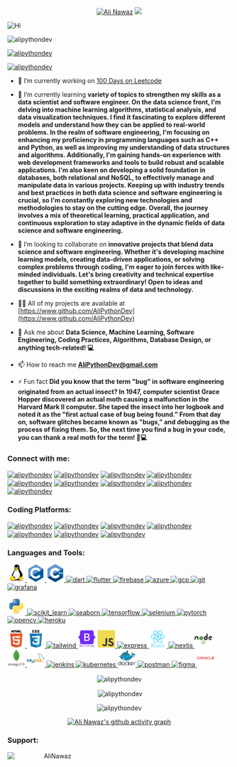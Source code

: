 <p align="center">
   <a href="https://github.com/AliPythonDev">
   <img src="https://readme-typing-svg.demolab.com/?font=Fira+Code&size=35&duration=1&pause=10000000&color=0303C5&center=true&repeat=false&width=435&lines=Ali+Nawaz" alt="Ali Nawaz" /></a>
   <a href="https://github.com/DenverCoder1/readme-typing-svg">
   <img src="https://readme-typing-svg.demolab.com?font=Fira+Code&pause=1000&width=435&lines=I'm+a+Data+Scientist; Machine+Mindset+Maven; Knowledge+Alchemist; Algorithm+Artisan; Data+Maestro; Statistical+Maestro; Tech+Evangelist&font=Fira%20Code&center=true&width=600&height=45&color=0F8D0F&vCenter=true&pause=1000&size=22" />
   </a>
</p>
    <img src="https://emojis.slackmojis.com/emojis/images/1588866973/8934/hellokittydance.gif?1588866973" alt="Hi" width="100"/>

<p align="left"> <img src="https://komarev.com/ghpvc/?username=alipythondev&label=Profile%20views&color=0e75b6&style=flat" alt="alipythondev" /> </p>

<p align="left"> <a href="https://github.com/ryo-ma/github-profile-trophy"><img src="https://github-profile-trophy.vercel.app/?username=alipythondev" alt="alipythondev" /></a> </p>

<p align="left"> <a href="https://twitter.com/alipythondev" target="blank"><img src="https://img.shields.io/twitter/follow/alipythondev?logo=twitter&style=for-the-badge" alt="alipythondev" /></a> </p>

- 🔭 I’m currently working on [100 Days on Leetcode](https://github.com/AliPythonDev/100DaysofLeetcode)

- 🌱 I’m currently learning **variety of topics to strengthen my skills as a data scientist and software engineer. On the data science front, I'm delving into machine learning algorithms, statistical analysis, and data visualization techniques. I find it fascinating to explore different models and understand how they can be applied to real-world problems. In the realm of software engineering, I'm focusing on enhancing my proficiency in programming languages such as C++ and Python, as well as improving my understanding of data structures and algorithms. Additionally, I'm gaining hands-on experience with web development frameworks and tools to build robust and scalable applications. I'm also keen on developing a solid foundation in databases, both relational and NoSQL, to effectively manage and manipulate data in various projects. Keeping up with industry trends and best practices in both data science and software engineering is crucial, so I'm constantly exploring new technologies and methodologies to stay on the cutting edge. Overall, the journey involves a mix of theoretical learning, practical application, and continuous exploration to stay adaptive in the dynamic fields of data science and software engineering.**

- 👯 I’m looking to collaborate on **innovative projects that blend data science and software engineering. Whether it's developing machine learning models, creating data-driven applications, or solving complex problems through coding, I'm eager to join forces with like-minded individuals. Let's bring creativity and technical expertise together to build something extraordinary! Open to ideas and discussions in the exciting realms of data and technology.**

- 👨‍💻 All of my projects are available at [https://www.github.com/AliPythonDev](https://www.github.com/AliPythonDev)

- 💬 Ask me about **Data Science, Machine Learning, Software Engineering, Coding Practices, Algorithms, Database Design, or anything tech-related! 💻**

- 📫 How to reach me **AliPythonDev@gmail.com**

- ⚡ Fun fact **Did you know that the term "bug" in software engineering originated from an actual insect? In 1947, computer scientist Grace Hopper discovered an actual moth causing a malfunction in the Harvard Mark II computer. She taped the insect into her logbook and noted it as the "first actual case of bug being found." From that day on, software glitches became known as "bugs," and debugging as the process of fixing them. So, the next time you find a bug in your code, you can thank a real moth for the term! 🐞💻**

<h3 align="left">Connect with me:</h3>
<p align="left">
  <a href="https://linkedin.com/in/alipythondev" target="blank"><img align="center" src="https://raw.githubusercontent.com/rahuldkjain/github-profile-readme-generator/master/src/images/icons/Social/linked-in-alt.svg" alt="alipythondev" height="30" width="40" /></a>
  <a href="https://kaggle.com/alipythondev" target="blank"><img align="center" src="https://raw.githubusercontent.com/rahuldkjain/github-profile-readme-generator/master/src/images/icons/Social/kaggle.svg" alt="alipythondev" height="30" width="40" /></a>
  <a href="https://codepen.io/alipythondev" target="blank"><img align="center" src="https://raw.githubusercontent.com/rahuldkjain/github-profile-readme-generator/master/src/images/icons/Social/codepen.svg" alt="alipythondev" height="30" width="40" /></a>
  <a href="https://www.behance.net/alipythondev" target="blank"><img align="center" src="https://raw.githubusercontent.com/rahuldkjain/github-profile-readme-generator/master/src/images/icons/Social/behance.svg" alt="alipythondev" height="30" width="40" /></a>
  <a href="https://dribbble.com/alipythondev" target="blank"><img align="center" src="https://raw.githubusercontent.com/rahuldkjain/github-profile-readme-generator/master/src/images/icons/Social/dribbble.svg" alt="alipythondev" height="30" width="40" /></a>
  <a href="https://twitter.com/alipythondev" target="blank"><img align="center" src="https://raw.githubusercontent.com/rahuldkjain/github-profile-readme-generator/master/src/images/icons/Social/twitter.svg" alt="alipythondev" height="30" width="40" /></a>
  <a href="https://facebook.com/alipythondev" target="blank"><img align="center" src="https://raw.githubusercontent.com/rahuldkjain/github-profile-readme-generator/master/src/images/icons/Social/facebook.svg" alt="alipythondev" height="30" width="40" /></a>
  <a href="https://instagram.com/alipythondev" target="blank"><img align="center" src="https://raw.githubusercontent.com/rahuldkjain/github-profile-readme-generator/master/src/images/icons/Social/instagram.svg" alt="alipythondev" height="30" width="40" /></a>
  <a href="https://www.youtube.com/c/alipythondev" target="blank"><img align="center" src="https://raw.githubusercontent.com/rahuldkjain/github-profile-readme-generator/master/src/images/icons/Social/youtube.svg" alt="alipythondev" height="30" width="40" /></a>
</p>

<h3 align="left">Coding Platforms:</h3>
<p align="left">
<a href="https://www.codechef.com/users/alipythondev" target="blank"><img align="center" src="https://cdn.jsdelivr.net/npm/simple-icons@3.1.0/icons/codechef.svg" alt="alipythondev" height="30" width="40" /></a>
<a href="https://www.hackerrank.com/alipythondev" target="blank"><img align="center" src="https://raw.githubusercontent.com/rahuldkjain/github-profile-readme-generator/master/src/images/icons/Social/hackerrank.svg" alt="alipythondev" height="30" width="40" /></a>
<a href="https://codeforces.com/profile/alipythondev" target="blank"><img align="center" src="https://raw.githubusercontent.com/rahuldkjain/github-profile-readme-generator/master/src/images/icons/Social/codeforces.svg" alt="alipythondev" height="30" width="40" /></a>
<a href="https://www.leetcode.com/alipythondev" target="blank"><img align="center" src="https://raw.githubusercontent.com/rahuldkjain/github-profile-readme-generator/master/src/images/icons/Social/leet-code.svg" alt="alipythondev" height="30" width="40" /></a>
<a href="https://www.hackerearth.com/alipythondev" target="blank"><img align="center" src="https://raw.githubusercontent.com/rahuldkjain/github-profile-readme-generator/master/src/images/icons/Social/hackerearth.svg" alt="alipythondev" height="30" width="40" /></a>
<a href="https://auth.geeksforgeeks.org/user/alipythondev" target="blank"><img align="center" src="https://raw.githubusercontent.com/rahuldkjain/github-profile-readme-generator/master/src/images/icons/Social/geeks-for-geeks.svg" alt="alipythondev" height="30" width="40" /></a>
<a href="https://www.topcoder.com/members/alipythondev" target="blank"><img align="center" src="https://raw.githubusercontent.com/rahuldkjain/github-profile-readme-generator/master/src/images/icons/Social/topcoder.svg" alt="alipythondev" height="30" width="40" /></a>
</p>

<h3 align="left">Languages and Tools:</h3>
<p align="left">
  <a href="https://www.linux.org/" target="_blank" rel="noreferrer"> <img src="https://raw.githubusercontent.com/devicons/devicon/master/icons/linux/linux-original.svg" alt="linux" width="40" height="40"/> </a> 
  <a href="https://www.cprogramming.com/" target="_blank" rel="noreferrer"> <img src="https://raw.githubusercontent.com/devicons/devicon/master/icons/c/c-original.svg" alt="c" width="40" height="40"/> </a> 
  <a href="https://www.w3schools.com/cpp/" target="_blank" rel="noreferrer"> <img src="https://raw.githubusercontent.com/devicons/devicon/master/icons/cplusplus/cplusplus-original.svg" alt="cplusplus" width="40" height="40"/> </a> 
  <a href="https://dart.dev" target="_blank" rel="noreferrer"> <img src="https://www.vectorlogo.zone/logos/dartlang/dartlang-icon.svg" alt="dart" width="40" height="40"/> </a> 
  <a href="https://flutter.dev" target="_blank" rel="noreferrer"> <img src="https://www.vectorlogo.zone/logos/flutterio/flutterio-icon.svg" alt="flutter" width="40" height="40"/> </a> 
  <a href="https://firebase.google.com/" target="_blank" rel="noreferrer"> <img src="https://www.vectorlogo.zone/logos/firebase/firebase-icon.svg" alt="firebase" width="40" height="40"/> </a>  
  <a href="https://azure.microsoft.com/en-in/" target="_blank" rel="noreferrer"> <img src="https://www.vectorlogo.zone/logos/microsoft_azure/microsoft_azure-icon.svg" alt="azure" width="40" height="40"/> </a> 
  <a href="https://cloud.google.com" target="_blank" rel="noreferrer"> <img src="https://www.vectorlogo.zone/logos/google_cloud/google_cloud-icon.svg" alt="gcp" width="40" height="40"/> </a> 
  <a href="https://git-scm.com/" target="_blank" rel="noreferrer"> <img src="https://www.vectorlogo.zone/logos/git-scm/git-scm-icon.svg" alt="git" width="40" height="40"/> </a> 
  <a href="https://grafana.com" target="_blank" rel="noreferrer"> <img src="https://www.vectorlogo.zone/logos/grafana/grafana-icon.svg" alt="grafana" width="40" height="40"/> </a> 

  <a href="https://www.python.org" target="_blank" rel="noreferrer"> <img src="https://raw.githubusercontent.com/devicons/devicon/master/icons/python/python-original.svg" alt="python" width="40" height="40"/> </a> 
  <a href="https://scikit-learn.org/" target="_blank" rel="noreferrer"> <img src="https://upload.wikimedia.org/wikipedia/commons/0/05/Scikit_learn_logo_small.svg" alt="scikit_learn" width="40" height="40"/> </a> 
  <a href="https://seaborn.pydata.org/" target="_blank" rel="noreferrer"> <img src="https://seaborn.pydata.org/_images/logo-mark-lightbg.svg" alt="seaborn" width="40" height="40"/> </a> 
  <a href="https://www.tensorflow.org" target="_blank" rel="noreferrer"> <img src="https://www.vectorlogo.zone/logos/tensorflow/tensorflow-icon.svg" alt="tensorflow" width="40" height="40"/> </a> 
  <a href="https://www.selenium.dev" target="_blank" rel="noreferrer"> <img src="https://raw.githubusercontent.com/detain/svg-logos/780f25886640cef088af994181646db2f6b1a3f8/svg/selenium-logo.svg" alt="selenium" width="40" height="40"/> </a> 
  <a href="https://pytorch.org/" target="_blank" rel="noreferrer"> <img src="https://www.vectorlogo.zone/logos/pytorch/pytorch-icon.svg" alt="pytorch" width="40" height="40"/> </a> 
  <a href="https://opencv.org/" target="_blank" rel="noreferrer"> <img src="https://www.vectorlogo.zone/logos/opencv/opencv-icon.svg" alt="opencv" width="40" height="40"/> </a> 
  <a href="https://heroku.com" target="_blank" rel="noreferrer"> <img src="https://www.vectorlogo.zone/logos/heroku/heroku-icon.svg" alt="heroku" width="40" height="40"/> </a> 
  
  <a href="https://www.w3.org/html/" target="_blank" rel="noreferrer"> <img src="https://raw.githubusercontent.com/devicons/devicon/master/icons/html5/html5-original-wordmark.svg" alt="html5" width="40" height="40"/> </a> 
  <a href="https://www.w3schools.com/css/" target="_blank" rel="noreferrer"> <img src="https://raw.githubusercontent.com/devicons/devicon/master/icons/css3/css3-original-wordmark.svg" alt="css3" width="40" height="40"/> </a> 
  <a href="https://tailwindcss.com/" target="_blank" rel="noreferrer"> <img src="https://www.vectorlogo.zone/logos/tailwindcss/tailwindcss-icon.svg" alt="tailwind" width="40" height="40"/> </a> 
  <a href="https://getbootstrap.com" target="_blank" rel="noreferrer"> <img src="https://raw.githubusercontent.com/devicons/devicon/master/icons/bootstrap/bootstrap-plain-wordmark.svg" alt="bootstrap" width="40" height="40"/></a>
  <a href="https://developer.mozilla.org/en-US/docs/Web/JavaScript" target="_blank" rel="noreferrer"> <img src="https://raw.githubusercontent.com/devicons/devicon/master/icons/javascript/javascript-original.svg" alt="javascript" width="40" height="40"/> </a><a href="https://expressjs.com" target="_blank" rel="noreferrer"> <img src="https://www.svgrepo.com/show/330398/express.svg" alt="express" width="40" height="40"/> </a> 
  <a href="https://reactjs.org/" target="_blank" rel="noreferrer"> <img src="https://raw.githubusercontent.com/devicons/devicon/master/icons/react/react-original-wordmark.svg" alt="react" width="40" height="40"/> </a> 
  <a href="https://nextjs.org/" target="_blank" rel="noreferrer"> <img src="https://www.svgrepo.com/show/354113/nextjs-icon.svg" alt="nextjs" width="40" height="40"/> </a> 
  <a href="https://nodejs.org" target="_blank" rel="noreferrer"> <img src="https://raw.githubusercontent.com/devicons/devicon/master/icons/nodejs/nodejs-original-wordmark.svg" alt="nodejs" width="40" height="40"/> </a> 
  <a href="https://www.mongodb.com/" target="_blank" rel="noreferrer"> <img src="https://raw.githubusercontent.com/devicons/devicon/master/icons/mongodb/mongodb-original-wordmark.svg" alt="mongodb" width="40" height="40"/> </a> 
  <a href="https://www.mysql.com/" target="_blank" rel="noreferrer"> <img src="https://raw.githubusercontent.com/devicons/devicon/master/icons/mysql/mysql-original-wordmark.svg" alt="mysql" width="40" height="40"/> </a> 
  <a href="https://www.jenkins.io" target="_blank" rel="noreferrer"> <img src="https://www.vectorlogo.zone/logos/jenkins/jenkins-icon.svg" alt="jenkins" width="40" height="40"/> </a> 
  <a href="https://kubernetes.io" target="_blank" rel="noreferrer"> <img src="https://www.vectorlogo.zone/logos/kubernetes/kubernetes-icon.svg" alt="kubernetes" width="40" height="40"/> </a> 
  <a href="https://www.docker.com/" target="_blank" rel="noreferrer"> <img src="https://raw.githubusercontent.com/devicons/devicon/master/icons/docker/docker-original-wordmark.svg" alt="docker" width="40" height="40"/> </a> 
  <a href="https://postman.com" target="_blank" rel="noreferrer"> <img src="https://www.vectorlogo.zone/logos/getpostman/getpostman-icon.svg" alt="postman" width="40" height="40"/> </a> 
  <a href="https://www.figma.com/" target="_blank" rel="noreferrer"> <img src="https://www.vectorlogo.zone/logos/figma/figma-icon.svg" alt="figma" width="40" height="40"/> </a> 
  <a href="https://www.oracle.com/" target="_blank" rel="noreferrer"> <img src="https://raw.githubusercontent.com/devicons/devicon/master/icons/oracle/oracle-original.svg" alt="oracle" width="40" height="40"/> </a> 
</p>


<div align="center" >
<p><img align="center" src="https://github-readme-stats.vercel.app/api/top-langs?username=alipythondev&show_icons=true&locale=en&layout=compact" alt="alipythondev" /></p>

<p>&nbsp;<img align="center" src="https://github-readme-stats.vercel.app/api?username=alipythondev&show_icons=true&locale=en" alt="alipythondev" /></p>

<p><img align="center" src="https://github-readme-streak-stats.herokuapp.com/?user=alipythondev&" alt="alipythondev" /></p>

[![Ali Nawaz's github activity graph](https://github-readme-activity-graph.vercel.app/graph?username=AliPythonDev&bg_color=20222e&color=4e96ff&line=4783de&point=ffffff&area=true&hide_border=true)](https://github.com/ashutosh00710/github-readme-activity-graph)

<h3 align="left">Support:</h3>
<p><a href="https://www.buymeacoffee.com/AliNawaz"> <img align="left" src="https://cdn.buymeacoffee.com/buttons/v2/default-yellow.png" height="50" width="210" alt="AliNawaz" /></a></p><br><br>
